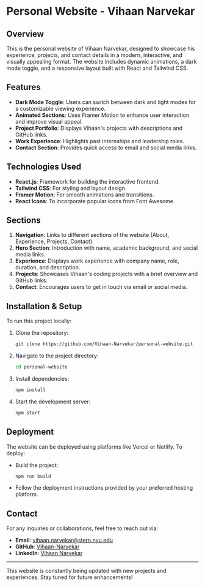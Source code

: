 # Personal Website - Vihaan Narvekar

## Overview
This is the personal website of Vihaan Narvekar, designed to showcase his experience, projects, and contact details in a modern, interactive, and visually appealing format. The website includes dynamic animations, a dark mode toggle, and a responsive layout built with React and Tailwind CSS.

## Features
- **Dark Mode Toggle**: Users can switch between dark and light modes for a customizable viewing experience.
- **Animated Sections**: Uses Framer Motion to enhance user interaction and improve visual appeal.
- **Project Portfolio**: Displays Vihaan's projects with descriptions and GitHub links.
- **Work Experience**: Highlights past internships and leadership roles.
- **Contact Section**: Provides quick access to email and social media links.

## Technologies Used
- **React.js**: Framework for building the interactive frontend.
- **Tailwind CSS**: For styling and layout design.
- **Framer Motion**: For smooth animations and transitions.
- **React Icons**: To incorporate popular icons from Font Awesome.

## Sections
1. **Navigation**: Links to different sections of the website (About, Experience, Projects, Contact).
2. **Hero Section**: Introduction with name, academic background, and social media links.
3. **Experience**: Displays work experience with company name, role, duration, and description.
4. **Projects**: Showcases Vihaan's coding projects with a brief overview and GitHub links.
5. **Contact**: Encourages users to get in touch via email or social media.

## Installation & Setup
To run this project locally:

1. Clone the repository:
   ```bash
   git clone https://github.com/Vihaan-Narvekar/personal-website.git
   ```

2. Navigate to the project directory:
   ```bash
   cd personal-website
   ```

3. Install dependencies:
   ```bash
   npm install
   ```

4. Start the development server:
   ```bash
   npm start
   ```

## Deployment
The website can be deployed using platforms like Vercel or Netlify. To deploy:

- Build the project:
  ```bash
  npm run build
  ```
- Follow the deployment instructions provided by your preferred hosting platform.

## Contact
For any inquiries or collaborations, feel free to reach out via:
- **Email**: vihaan.narvekar@stern.nyu.edu
- **GitHub**: [Vihaan-Narvekar](https://github.com/Vihaan-Narvekar)
- **LinkedIn**: [Vihaan Narvekar](https://www.linkedin.com/in/vihaan-narvekar/)

---

This website is constantly being updated with new projects and experiences. Stay tuned for future enhancements!

